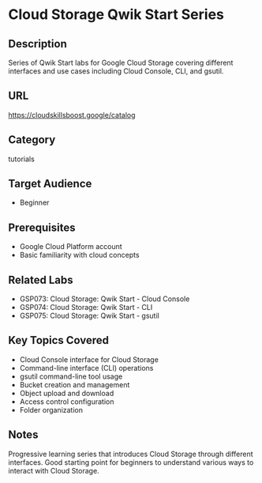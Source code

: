 # Cloud Storage Qwik Start Series

## Description
Series of Qwik Start labs for Google Cloud Storage covering different interfaces and use cases including Cloud Console, CLI, and gsutil.

## URL
https://cloudskillsboost.google/catalog

## Category
tutorials

## Target Audience
- Beginner

## Prerequisites
- Google Cloud Platform account
- Basic familiarity with cloud concepts

## Related Labs
- GSP073: Cloud Storage: Qwik Start - Cloud Console
- GSP074: Cloud Storage: Qwik Start - CLI
- GSP075: Cloud Storage: Qwik Start - gsutil

## Key Topics Covered
- Cloud Console interface for Cloud Storage
- Command-line interface (CLI) operations
- gsutil command-line tool usage
- Bucket creation and management
- Object upload and download
- Access control configuration
- Folder organization

## Notes
Progressive learning series that introduces Cloud Storage through different interfaces. Good starting point for beginners to understand various ways to interact with Cloud Storage.
